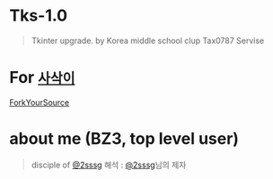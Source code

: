 # Tks-1.0
 >Tkinter upgrade. by
 >Korea middle school clup Tax0787
 >Servise

# For [`사삭이`](https://github.com/sasak2)
[ForkYourSource](https://github.com/Tax0787/buymacbookfor--AnyOne)

# about me (BZ3, top level user)
 >disciple of [@2sssg](https://github.com/2sssg)
 >해석 : [@2sssg](https://github.com/2sssg)님의 제자
